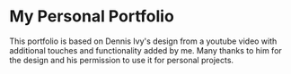 # My Personal Portfolio

This portfolio is based on Dennis Ivy's design from a youtube video with additional touches and functionality added by me. Many thanks to him for the design and his permission to use it for personal projects.
